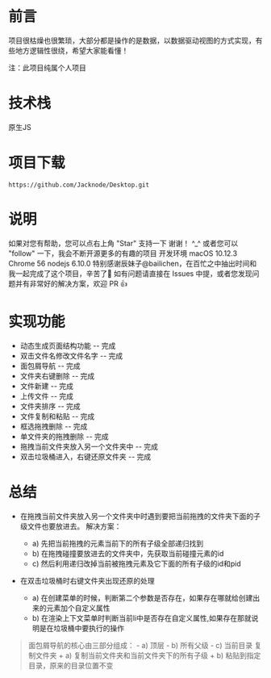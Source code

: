 # 前言


项目很枯燥也很繁琐，大部分都是操作的是数据，以数据驱动视图的方式实现，有些地方逻辑性很绕，希望大家能看懂！

注：此项目纯属个人项目

# 技术栈

原生JS


# 项目下载


```
https://github.com/Jacknode/Desktop.git
```

# 说明

如果对您有帮助，您可以点右上角 "Star" 支持一下 谢谢！ ^_^
或者您可以 "follow" 一下，我会不断开源更多的有趣的项目
开发环境 macOS 10.12.3 Chrome 56  nodejs 6.10.0
特别感谢辰妹子@bailichen，在百忙之中抽出时间和我一起完成了这个项目，辛苦了🌹
如有问题请直接在 Issues 中提，或者您发现问题并有非常好的解决方案，欢迎 PR 👍



# 实现功能

 - 动态生成页面结构功能 -- 完成
 - 双击文件名修改文件名字 -- 完成
 - 面包屑导航 -- 完成
 - 文件夹右键删除 -- 完成
 - 文件新建 -- 完成
 - 上传文件 -- 完成
 - 文件夹排序 -- 完成
 - 文件复制和粘贴 -- 完成
 - 框选拖拽删除 -- 完成
 - 单文件夹的拖拽删除 -- 完成
 - 拖拽当前文件夹放入另一个文件夹中 -- 完成
 - 双击垃圾桶进入，右键还原文件夹 -- 完成
# 总结

- 在拖拽当前文件夹放入另一个文件夹中时遇到要把当前拖拽的文件夹下面的子级文件也要放进去。
解决方案：
    + a) 先把当前拖拽的元素当前下的所有子级全部递归找到
    + b) 在拖拽碰撞要放进去的文件夹中，先获取当前碰撞元素的id
    + c) 然后利用递归改掉当前被拖拽元素及它下面的所有子级的id和pid

- 在双击垃圾桶时右键文件夹出现还原的处理
    + a) 在创建菜单的时候，判断第二个参数是否存在，如果存在哪就给创建出来的元素加个自定义属性
    + b) 在渲染上下文菜单时判断当前li中是否存在自定义属性,如果存在那就说明是在垃圾桶中要执行的操作

> 面包屑导航的核心由三部分组成：
    - a) 顶层
    - b) 所有父级
    - c) 当前目录
> 复制文件夹
    + a) 复制当前文件夹和当前文件夹下的所有子级
    + b) 粘贴到指定目录，原来的目录位置不变
